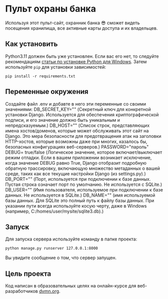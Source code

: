 # Пульт охраны банка

Используя этот пульт-сайт, охранник банка :sunglasses: сможет видеть посещения хранилища, все активные карты доступа и их владельцев.

## Как установить

Python3.11 должен быть уже установлен. Если вас его нет, то следуйте рекомендациям [статьи по установке Python для Windows](https://docs.microsoft.com/ru-ru/windows/python/beginners#install-python).
Затем используйте `pip` для установки зависимостей:
```
pip install -r requirements.txt
```

## Переменные окружения

Создайте файл .env и добавте в него эти переменные со своими значениями:
DB_SECRET_KEY="" (Секретный ключ для конкретной установки Django. Используется для обеспечения криптографической подписи, и его значение должно быть уникальным и непредсказуемым.)
DB_HOST="" (Список строк, представляющих имена хостов/доменов, которые может обслуживать этот сайт на Django. Это мера безопасности для предотвращения атак на заголовки HTTP-хостов, которые возможны даже при многих, казалось бы, безопасных конфигурациях веб-серверов.)
PASSWORD="пароль" 
DEBUG= true/false (Логическое значение, которое включает/выключает режим отладки. Если в вашем приложении возникает исключение, когда значение DEBUG равно True, Django отобразит подробную обратную трассировку, включающую множество метаданных о вашей среде, таких как все текущие настройки Django (из settings.py).)
DB_PORT="" (Порт, используется при подключении к базе данных. Пустая строка означает порт по умолчанию. Не используется с SQLite.)
DB_USER="" (Имя пользователя, используемое при подключении к базе данных. Не используется в SQLite.)
DB_NAME="" (имя используемой базы данных. Для SQLite это полный путь к файлу базы данных. При указании пути всегда используйте косую черту, даже в Windows (например, C:/homes/user/mysite/sqlite3.db).)

## Запуск

Для запуска сервера используйте команду в папке проекта:
```
python manage.py runserver 127.0.0.1:8000
```
Вы увидите сообщение о том, что сервер запущен.

## Цель проекта

Код написан в образовательных целях на онлайн-курсе для веб-разработчиков [dvmn.org](https://dvmn.org/).